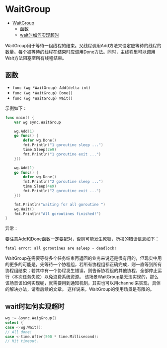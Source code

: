 # WaitGroup

- [WaitGroup](#waitgroup)
  - [函数](#函数)
  - [wait时如何实现超时](#wait时如何实现超时)

WaitGroup用于等待一组线程的结束。父线程调用Add方法来设定应等待的线程的数量。每个被等待的线程在结束时应调用Done方法。同时，主线程里可以调用Wait方法阻塞至所有线程结束。 


## 函数

- `func (wg *WaitGroup) Add(delta int)`
- `func (wg *WaitGroup) Done()`
- `func (wg *WaitGroup) Wait() `


示例如下：

``` go
func main() {
    var wg sync.WaitGroup

    wg.Add(1)
    go func() {
        defer wg.Done()
        fmt.Println("1 goroutine sleep ...")
        time.Sleep(2e9)
        fmt.Println("1 goroutine exit ...")
    }()

    wg.Add(1)
    go func() {
        defer wg.Done()
        fmt.Println("2 goroutine sleep ...")
        time.Sleep(4e9)
        fmt.Println("2 goroutine exit ...")
    }()

    fmt.Println("waiting for all goroutine ")
    wg.Wait()
    fmt.Println("All goroutines finished!")
}
```

异常：

要注意Add和Done函数一定要配对，否则可能发生死锁，所报的错误信息如下：

```
fatal error: all goroutines are asleep - deadlock!
```


WaitGroup在需要等待多个任务结束再返回的业务来说还是很有用的，但现实中用的更多的可能是，先等待一个协程组，若所有协程组都正确完成，则一直等到所有协程组结束；若其中有一个协程发生错误，则告诉协程组的其他协程，全部停止运行（本次任务失败）以免浪费系统资源。 
该场景WaitGroup是无法实现的，那么该场景该如何实现呢，就需要用到通知机制，其实也可以用channel来实现，具体的解决办法，请看后续的文章。 
这样说来，WaitGroup的使用场景是有限的。



## wait时如何实现超时

``` go
wg := &sync.WaigGroup{}
select {
case <-wg.Wait():
// All done!
case <-time.After(500 * time.Millisecond):
// Hit timeout.
```